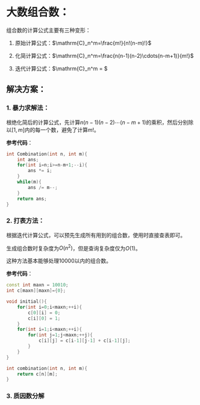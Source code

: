 # 大数组合数：

组合数的计算公式主要有三种变形：

1. 原始计算公式：$\mathrm{C}_n^m=\frac{m!}{n!(n-m)!}$

2. 化简计算公式：$\mathrm{C}_n^m=\frac{n(n-1)(n-2)\cdots(n-m+1)}{m!}$

3. 迭代计算公式：$\mathrm{C}_n^m = $

## 解决方案：

### 1. 暴力求解法：

根绝化简后的计算公式，先计算$n(n-1)(n-2)\cdots(n-m+1)$的乘积，然后分别除以$[1, m]$内的每一个数，避免了计算$m!$。

**参考代码**：

```c++
int Combination(int n, int m){
    int ans;
    for(int i=n;i>=n-m+1;--i){
        ans *= i;
    }
    while(m){
        ans /= m--;
    }
    return ans;
}
```

### 2. 打表方法：

根据迭代计算公式，可以预先生成所有用到的组合数，使用时直接查表即可。

生成组合数时复杂度为$O(n^2)$，但是查询复杂度仅为$O(1)$。

这种方法基本能够处理10000以内的组合数。

**参考代码**：

```c++
const int maxn = 10010;
int c[maxn][maxn]={0};

void initial(){
    for(int i=0;i<maxn;++i){
        c[0][i] = 0;
        c[i][0] = 1;
    }
    for(int i=1;i<maxn;++i){
        for(int j=1;j<maxn;++j){
            c[i][j] = c[i-1][j-1] + c[i-1][j];
        }
    }
}

int combination(int n, int m){
    return c[n][m];
}
```

### 3. 质因数分解



